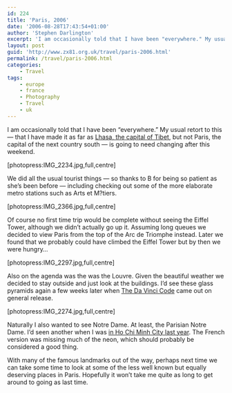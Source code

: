 ```yaml
---
id: 224
title: 'Paris, 2006'
date: '2006-08-28T17:43:54+01:00'
author: 'Stephen Darlington'
excerpt: 'I am occasionally told that I have been "everywhere." My usual retort to this -- that I have made it as far as Lhasa, the capital of Tibet, but not Paris, the capital of the next country south -- is going to need changing after this weekend.'
layout: post
guid: 'http://www.zx81.org.uk/travel/paris-2006.html'
permalink: /travel/paris-2006.html
categories:
    - Travel
tags:
    - europe
    - france
    - Photography
    - Travel
    - uk
---
```


I am occasionally told that I have been “everywhere.” My usual retort to this — that I have made it as far as [Lhasa, the capital of Tibet](/travel/tibet.html "Tibet photographs"), but not Paris, the capital of the next country south — is going to need changing after this weekend.

\[photopress:IMG\_2234.jpg,full,centre\]

We did all the usual tourist things — so thanks to B for being so patient as she’s been before — including checking out some of the more elaborate metro stations such as Arts et M?tiers.

\[photopress:IMG\_2366.jpg,full,centre\]

Of course no first time trip would be complete without seeing the Eiffel Tower, although we didn’t actually go up it. Assuming long queues we decided to view Paris from the top of the Arc de Triomphe instead. Later we found that we probably could have climbed the Eiffel Tower but by then we were hungry…

\[photopress:IMG\_2297.jpg,full,centre\]

Also on the agenda was the was the Louvre. Given the beautiful weather we decided to stay outside and just look at the buildings. I’d see these glass pyramids again a few weeks later when [The Da Vinci Code](http://uk.imdb.com/title/tt0382625/ "Da Vinci Code movie") came out on general release.

\[photopress:IMG\_2274.jpg,full,centre\]

Naturally I also wanted to see Notre Dame. At least, the Parisian Notre Dame. I’d seen another when I was [in Ho Chi Minh City last year](/travel/vietnam-2005.html "Vietnam"). The French version was missing much of the neon, which should probably be considered a good thing.

With many of the famous landmarks out of the way, perhaps next time we can take some time to look at some of the less well known but equally deserving places in Paris. Hopefully it won’t take me quite as long to get around to going as last time.